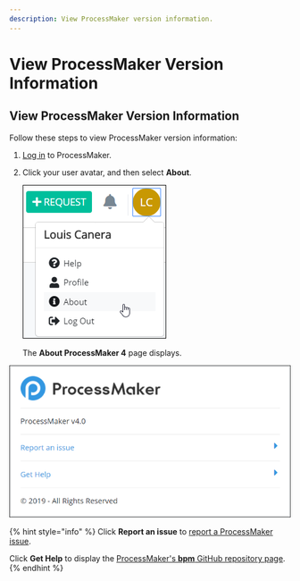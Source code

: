 ```yaml
---
description: View ProcessMaker version information.
---
```


# View ProcessMaker Version Information

## View ProcessMaker Version Information

Follow these steps to view ProcessMaker version information:

1. [Log in](log-in.md#log-in) to ProcessMaker.
2. Click your user avatar, and then select **About**.  

   ![](../.gitbook/assets/about-option.png)

   The **About ProcessMaker 4** page displays.  

![&quot;About ProcessMaker 4&quot; page displays ProcessMaker version information](../.gitbook/assets/about-processmaker-page-admin.png)

{% hint style="info" %}
Click **Report an issue** to [report a ProcessMaker issue](https://github.com/ProcessMaker/bpm/issues).

Click **Get Help** to display the [ProcessMaker's **bpm** GitHub repository page](https://github.com/ProcessMaker/bpm).
{% endhint %}



